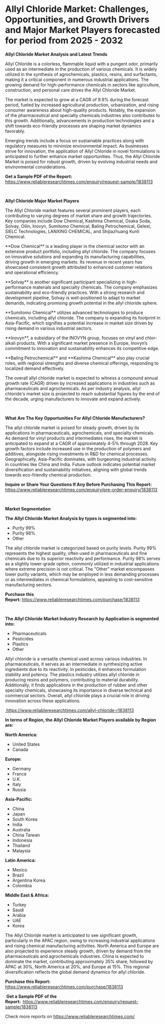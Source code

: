 <p><h1>Allyl Chloride Market: Challenges, Opportunities, and Growth Drivers and Major Market Players forecasted for period from 2025 - 2032</h1></p><p><strong>Allyl Chloride Market Analysis and Latest Trends</strong></p>
<p><p>Allyl Chloride is a colorless, flammable liquid with a pungent odor, primarily used as an intermediate in the production of various chemicals. It is widely utilized in the synthesis of agrochemicals, plastics, resins, and surfactants, making it a critical component in numerous industrial applications. The growing demand for high-performance chemicals in sectors like agriculture, construction, and personal care drives the Allyl Chloride Market.</p><p>The market is expected to grow at a CAGR of 9.9% during the forecast period, fueled by increased agricultural production, urbanization, and rising consumer awareness about high-quality products. Notably, the expansion of the pharmaceutical and specialty chemicals industries also contributes to this growth. Additionally, advancements in production technologies and a shift towards eco-friendly processes are shaping market dynamics favorably.</p><p>Emerging trends include a focus on sustainable practices along with regulatory measures to minimize environmental impact. As businesses strive for innovation, the application of Allyl Chloride in novel formulations is anticipated to further enhance market opportunities. Thus, the Allyl Chloride Market is poised for robust growth, driven by evolving industrial needs and environmental considerations.</p></p>
<p><strong>Get a Sample PDF of the Report:&nbsp;</strong> <a href="https://www.reliableresearchtimes.com/enquiry/request-sample/1838113?utm_campaign=3358&utm_medium=2&utm_source=Github&utm_content=ia&utm_term=31032025&utm_id=allyl-chloride">https://www.reliableresearchtimes.com/enquiry/request-sample/1838113</a></p>
<p>&nbsp;</p>
<p><strong>Allyl Chloride Major Market Players</strong></p>
<p><p>The Allyl Chloride market features several prominent players, each contributing to varying degrees of market share and growth trajectories. Key companies include Dow Chemical, Kashima Chemical, Osaka Soda, Solvay, Oilin, Inovyn, Sumitomo Chemical, Baling Petrochemical, Gelest, SIELC Technologies, LANXING CHEMICAL, and Shijiazhuang Kunli Chemical.</p><p>**Dow Chemical** is a leading player in the chemical sector with an extensive product portfolio, including allyl chloride. The company focuses on innovative solutions and expanding its manufacturing capabilities, driving growth in emerging markets. Its revenue in recent years has showcased consistent growth attributed to enhanced customer relations and operational efficiency.</p><p>**Solvay** is another significant participant specializing in high-performance materials and specialty chemicals. The company emphasizes sustainability and eco-friendly practices. With a strong research and development pipeline, Solvay is well-positioned to adapt to market demands, indicating promising growth potential in the allyl chloride sphere.</p><p>**Sumitomo Chemical** utilizes advanced technologies to produce chemicals, including allyl chloride. The company is expanding its footprint in Asia-Pacific, which signifies a potential increase in market size driven by rising demand in various industrial sectors.</p><p>**Inovyn**, a subsidiary of the INOVYN group, focuses on vinyl and chlor-alkali products. With a significant market presence in Europe, Inovyn’s commitment to innovation and sustainability enhances its competitive edge.</p><p>**Baling Petrochemical** and **Kashima Chemical** also play crucial roles, with regional strengths and diverse chemical offerings, responding to localized demand effectively.</p><p>The overall allyl chloride market is expected to witness a compound annual growth rate (CAGR) driven by increased applications in industries such as pharmaceuticals and agrochemicals. As per industry analysis, allyl chloride's market size is projected to reach substantial figures by the end of the decade, urging manufacturers to innovate and expand actively.</p></p>
<p>&nbsp;</p>
<p><strong>What Are The Key Opportunities For Allyl Chloride Manufacturers?</strong></p>
<p><p>The allyl chloride market is poised for steady growth, driven by its applications in pharmaceuticals, agrochemicals, and specialty chemicals. As demand for vinyl products and intermediates rises, the market is anticipated to expand at a CAGR of approximately 4-5% through 2028. Key growth factors include increased use in the production of polymers and additives, alongside rising investments in R&D for chemical processes. Geographically, Asia-Pacific dominates, with burgeoning industrial activity in countries like China and India. Future outlook indicates potential market diversification and sustainability initiatives, aligning with global trends towards eco-friendly chemical production.</p></p>
<p><strong>Inquire or Share Your Questions If Any Before Purchasing This Report:</strong> <a href="https://www.reliableresearchtimes.com/enquiry/pre-order-enquiry/1838113?utm_campaign=3358&utm_medium=2&utm_source=Github&utm_content=ia&utm_term=31032025&utm_id=allyl-chloride">https://www.reliableresearchtimes.com/enquiry/pre-order-enquiry/1838113</a></p>
<p>&nbsp;</p>
<p><strong>Market Segmentation</strong></p>
<p><strong>The Allyl Chloride Market Analysis by types is segmented into:</strong></p>
<p><ul><li>Purity 99%</li><li>Purity 98%</li><li>Other</li></ul></p>
<p><p>The allyl chloride market is categorized based on purity levels. Purity 99% represents the highest quality, often used in pharmaceuticals and fine chemicals due to its superior reactivity and performance. Purity 98% serves as a slightly lower-grade option, commonly utilized in industrial applications where extreme precision is not critical. The "Other" market encompasses lower purity variants, which may be employed in less demanding processes or as intermediates in chemical formulations, appealing to cost-sensitive manufacturing sectors.</p></p>
<p><strong>Purchase this Report:&nbsp;</strong><a href="https://www.reliableresearchtimes.com/purchase/1838113?utm_campaign=3358&utm_medium=2&utm_source=Github&utm_content=ia&utm_term=31032025&utm_id=allyl-chloride">https://www.reliableresearchtimes.com/purchase/1838113</a></p>
<p>&nbsp;</p>
<p><strong>The Allyl Chloride Market Industry Research by Application is segmented into:</strong></p>
<p><ul><li>Pharmaceuticals</li><li>Pesticides</li><li>Plastics</li><li>Other</li></ul></p>
<p><p>Allyl chloride is a versatile chemical used across various industries. In pharmaceuticals, it serves as an intermediate in synthesizing active ingredients due to its reactivity. In pesticides, it enhances formulation stability and potency. The plastics industry utilizes allyl chloride in producing resins and polymers, contributing to material durability. Additionally, it finds applications in the production of rubber and other specialty chemicals, showcasing its importance in diverse technical and commercial sectors. Overall, allyl chloride plays a crucial role in driving innovation across these applications.</p></p>
<p><a href="https://www.reliableresearchtimes.com/allyl-chloride-r1838113?utm_campaign=3358&utm_medium=2&utm_source=Github&utm_content=ia&utm_term=31032025&utm_id=allyl-chloride">&nbsp;https://www.reliableresearchtimes.com/allyl-chloride-r1838113</a></p>
<p><strong>In terms of Region, the Allyl Chloride Market Players available by Region are:</strong></p>
<p>
    <p> <strong> North America: </strong>
        <ul>
            <li>United States</li>
            <li>Canada</li>
        </ul>
        </p> 
    <p> <strong> Europe: </strong>
        <ul>
            <li>Germany</li>
            <li>France</li>
            <li>U.K.</li>
            <li>Italy</li>
            <li>Russia</li>
        </ul>
        </p> 
    <p> <strong> Asia-Pacific: </strong>
        <ul>
            <li>China</li>
            <li>Japan</li>
            <li>South Korea</li>
            <li>India</li>
            <li>Australia</li>
            <li>China Taiwan</li>
            <li>Indonesia</li>
            <li>Thailand</li>
            <li>Malaysia</li>
        </ul>
        </p> 
    <p> <strong> Latin America: </strong>
        <ul>
            <li>Mexico</li>
            <li>Brazil</li>
            <li>Argentina Korea</li>
            <li>Colombia</li>
        </ul>
        </p> 
    <p> <strong> Middle East & Africa: </strong>
        <ul>
            <li>Turkey</li>
            <li>Saudi</li>
            <li>Arabia</li>
            <li>UAE</li>
            <li>Korea</li>
        </ul>
    </p>
    </p>
<p><p>The Allyl Chloride market is anticipated to see significant growth, particularly in the APAC region, owing to increasing industrial applications and rising chemical manufacturing activities. North America and Europe are also projected to experience steady growth, driven by demand from the pharmaceuticals and agrochemicals industries. China is expected to dominate the market, contributing approximately 35% share, followed by APAC at 30%, North America at 20%, and Europe at 15%. This regional diversification reflects the global demand dynamics for allyl chloride.</p></p>
<p><strong>Purchase this Report: </strong><a href="https://www.reliableresearchtimes.com/purchase/1838113?utm_campaign=3358&utm_medium=2&utm_source=Github&utm_content=ia&utm_term=31032025&utm_id=allyl-chloride">https://www.reliableresearchtimes.com/purchase/1838113</a></p>
<p>&nbsp;<strong>Get a Sample PDF of the Report:&nbsp;&nbsp;</strong><a href="https://www.reliableresearchtimes.com/enquiry/request-sample/1838113?utm_campaign=3358&utm_medium=2&utm_source=Github&utm_content=ia&utm_term=31032025&utm_id=allyl-chloride">https://www.reliableresearchtimes.com/enquiry/request-sample/1838113</a></p>
<p><strong></strong></p>
<p>Check more reports on <a href="https://www.reliableresearchtimes.com/?utm_campaign=3358&utm_medium=2&utm_source=Github&utm_content=ia&utm_term=31032025&utm_id=allyl-chloride">https://www.reliableresearchtimes.com/</a></p>